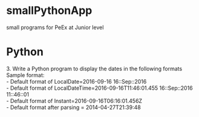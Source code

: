 # smallPythonApp
small programs for PeEx at Junior level

# Python
<p>3. Write a Python program to display the dates in the following formats
<br> Sample format:
  <br> - Default format of LocalDate=2016-09-16 16::Sep::2016
  <br> - Default format of LocalDateTime=2016-09-16T11:46:01.455 16::Sep::2016 11::46::01
  <br> - Default format of Instant=2016-09-16T06:16:01.456Z
  <br> - Default format after parsing = 2014-04-27T21:39:48
</p>
